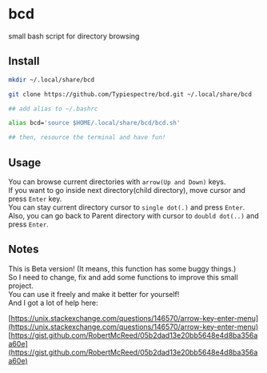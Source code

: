 # bcd
small bash script for directory browsing

## Install
```sh
mkdir ~/.local/share/bcd

git clone https://github.com/Typiespectre/bcd.git ~/.local/share/bcd

## add alias to ~/.bashrc

alias bcd='source $HOME/.local/share/bcd/bcd.sh'

## then, resource the terminal and have fun!
```

## Usage

You can browse current directories with `arrow(Up and Down)` keys.  
If you want to go inside next directory(child directory), move cursor and press `Enter` key.  
You can stay current directory cursor to `single dot(.)` and press `Enter`.
Also, you can go back to Parent directory with cursor to `doubld dot(..)` and press `Enter`.

## Notes

This is Beta version! (It means, this function has some buggy things.)  
So I need to change, fix and add some functions to improve this small project.  
You can use it freely and make it better for yourself!  
And I got a lot of help here:  

[https://unix.stackexchange.com/questions/146570/arrow-key-enter-menu](https://unix.stackexchange.com/questions/146570/arrow-key-enter-menu)  
[https://gist.github.com/RobertMcReed/05b2dad13e20bb5648e4d8ba356aa60e](https://gist.github.com/RobertMcReed/05b2dad13e20bb5648e4d8ba356aa60e)  
